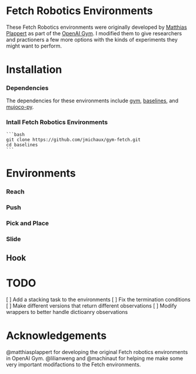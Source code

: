 # Fetch Robotics Environments

These Fetch Robotics environments were originally developed by [Matthias Plappert](https://github.com/matthiasplappert) as part of the [OpenAI Gym](https://github.com/openai/gym/tree/master/gym/envs/robotics).  I modified them to give researchers and practioners a few more options with the kinds of experiments they might want to perform.

# Installation
### Dependencies
The dependencies for these environments include [gym](https://github.com/openai/gym), [baselines](https://github.com/openai/baselines), and [mujoco-py](https://github.com/openai/mujoco-py).

### Intall Fetch Robotics Environments
    ```bash
    git clone https://github.com/jmichaux/gym-fetch.git
    cd baselines
    ```
# Environments
### Reach

### Push

### Pick and Place

### Slide

## Hook


# TODO
[ ] Add a stacking task to the environments
[ ] Fix the termination conditions
[ ] Make different versions that return different observations
[ ] Modify wrappers to better handle dictioanry observations 

# Acknowledgements
@matthiasplappert for developing the original Fetch robotics environments in OpenAI Gym. @lilianweng and @machinaut for helping me make some very important modifactions to the Fetch environments.
